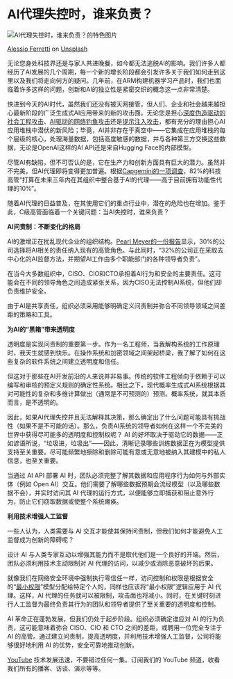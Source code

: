 # AI代理失控时，谁来负责？

![AI代理失控时，谁来负责？的特色图片](https://cdn.thenewstack.io/media/2024/11/ad6f6fc8-alessio-ferretti-upwjvq8cjry-unsplash-1024x604.jpg)

[Alessio Ferretti](https://unsplash.com/@ilferrets?utm_content=creditCopyText&utm_medium=referral&utm_source=unsplash) on [Unsplash](https://unsplash.com/photos/a-strange-looking-object-with-eyes-and-a-nose-upwjVq8cJRY?utm_content=creditCopyText&utm_medium=referral&utm_source=unsplash)

无论您身处科技界还是与家人共进晚餐，如今都无法逃脱AI的影响。我们许多人都经历了AI发展的几个周期，每一个新的增长阶段都会引发许多关于我们如何走到这里以及我们将走向何方的疑问。几年前，在ARM构建机器学习产品时，我们也面临着许多这样的问题，创新和AI的独立性是紧密交织的概念这一点非常清楚。

快进到今天的AI时代，虽然我们还没有被天网接管，但人们、企业和社会越来越担心最新阶段的广泛生成式AI应用带来的新的攻击面。无论您是担心[深度伪造驱动的社会工程攻击](https://thenewstack.io/why-ai-cant-protect-you-from-ai-generated-attacks/)、[AI驱动的网络钓鱼攻击](https://hbr.org/2024/05/ai-will-increase-the-quantity-and-quality-of-phishing-scams)还是[提示注入攻击](https://thenewstack.io/top-9-api-security-vulnerabilities-how-to-defend-against-them/)，都有充分的理由担心AI应用堆栈中潜伏的新风险；毕竟，AI并非存在于真空中——它集成在应用堆栈的每个层级的核心，处理海量数据，包括高度敏感的数据，并与各种第三方交换这些数据，无论是OpenAI这样的AI API还是来自Hugging Face的内部模型。

尽管AI有缺陷，但不可否认的是，它在生产力和创新方面具有巨大的潜力。虽然并不完美，但AI代理即将变得更加普遍。根据[Capgemini的一项调查](https://www.capgemini.com/insights/research-library/generative-ai-in-organizations-2024/)，82%的科技高管“打算在未来三年内在其组织中整合基于AI的代理——高于目前拥有功能性代理的10%”。

随着AI代理的日益普及，在其使用它们的重点行业中，潜在的危险也在增加。鉴于此，C级高管面临着一个关键问题：当AI失控时，谁来负责？

**AI问责制：不断变化的格局**

AI的激增正在扰乱现代企业的组织结构。[Pearl Meyer的一份报告](https://pearlmeyer.com/press-releases/pearl-meyer-survey-shows-companies-are-taking-steps-to-introduce-ai-in-the-workforce)显示，30%的公司选择将AI相关的责任纳入现有的高管角色。与此同时，“32%的公司正在采取去中心化的AI监督方法，并期望AI工作由多个职能部门的各种领导者负责”。

在当今大多数组织中，CISO、CIO和CTO承担着AI行为和安全的主要责任。这可能会在不同的领导角色之间造成紧张关系，因为CISO无法控制AI系统，但他们却负责维护安全。

由于AI是共享责任，组织必须采用能够明确定义问责制并弥合不同领导领域之间差距的策略和工具。

**为AI的“黑箱”带来透明度**

透明度是实现问责制的重要第一步。作为一名工程师，当我解构系统的工作原理时，我天生就感到快乐。在操作系统和加密领域之间架起桥梁，我了解了如何在这些复杂的软件系统之间建立透明度和信任。

但这对于那些在AI开发前沿的人来说并非易事。传统的软件工程倾向于依赖于可以编写和审核的预定义规则的确定性系统。相比之下，现代概率生成式AI系统根据其对可能性的复杂和多维计算做出（通常是不可预测的）预测。概率系统，就其本质而言，是不透明的。

因此，如果AI代理失控并且无法解释其决策，那么确定出了什么问题可能具有挑战性（如果不是不可能的话）。那么，负责AI系统的领导者如何在这样一个不完美的世界中获得尽可能多的透明度和控制权呢？
AI 的好坏取决于驱动它的数据——正如谚语所说，“垃圾进，垃圾出”——因此，清晰记录哪些训练数据正在为模型提供支持至关重要。尽可能频繁地擦除和删除可能有意或无意地被纳入其建模中的私人信息，也至关重要。

当通过 AI API 部署 AI 时，团队必须完整了解其数据和应用程序行为如何与外部实体（例如 Open AI）交互。他们需要了解哪些数据预期会流经模型（以及哪些数据不会），并实时访问其 AI 代理的运行方式，以便能够立即捕获和阻止意外行为，防止它们窃取数据或使整个系统瘫痪。

**利用技术增强人工监督**

一些人认为，人类需要与 AI 交互才能使其保持问责制，但我们如何才能避免人工监督成为创新的障碍呢？

设计 AI 与人类专家互动以增强其能力而不是取代他们是一个良好的开端。然后，团队必须利用技术主动限制对 AI 代理的访问，以减少或消除恶意破坏的后果。

就像我们在网络安全环境中强制执行零信任一样，访问控制和权限是根据安全的“[最小权限](https://www.cisa.gov/zero-trust-maturity-model)”模型分配给特定个人的，同样也应该将“最小权限”逻辑应用于 AI 代理。这样，AI 代理的任务就可以被限制，攻击面也将减小。同时，在关键时刻进行人工监督为最终负责其行为的团队和领导者提供了至关重要的透明度和控制。

AI 革命正在蓬勃发展，但我们仍处于起步阶段。组织必须确定谁应对 AI 的行为负责，这可能意味着弥合 CISO、CIO 和 CTO 之间的差距，或聘用一位完全专注于 AI 的高管。通过建立问责制，提高透明度，并利用技术增强人工监督，公司将能够很好地利用 AI 的优势，安全可靠地推动创新。

[YouTube](https://youtube.com/thenewstack?sub_confirmation=1) 技术发展迅速，不要错过任何一集。订阅我们的 YouTube 频道，收看我们所有的播客、访谈、演示等等。